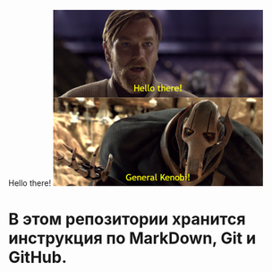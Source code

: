 Hello there!
![General Kenobi!](kenobi-thumb.webp)
# В этом репозитории хранится инструкция по MarkDown, Git и GitHub.
